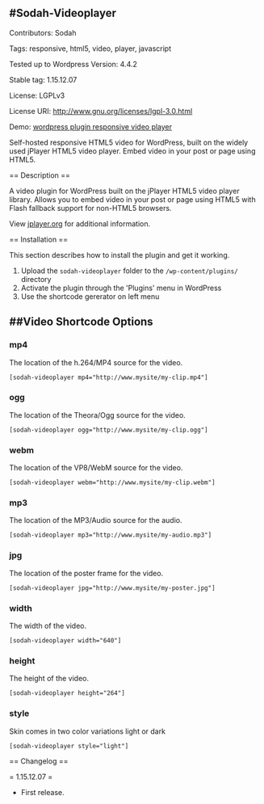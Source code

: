 #Sodah-Videoplayer
-------------------------
Contributors: Sodah

Tags: responsive, html5, video, player, javascript

Tested up to Wordpress Version: 4.4.2

Stable tag: 1.15.12.07

License: LGPLv3

License URI: http://www.gnu.org/licenses/lgpl-3.0.html

Demo: [wordpress plugin responsive video player](http://www.sodah.de/wordpress-plugin-responsive-video-player/)

Self-hosted responsive HTML5 video for WordPress, built on the widely used jPlayer HTML5 video player. Embed video in your post or page using HTML5.

== Description ==

A video plugin for WordPress built on the jPlayer HTML5 video player library. Allows you to embed video in your post or page using HTML5 with Flash fallback support for non-HTML5 browsers.

View [jplayer.org](http://jplayer.org) for additional information.

== Installation ==

This section describes how to install the plugin and get it working.

1. Upload the `sodah-videoplayer` folder to the `/wp-content/plugins/` directory
2. Activate the plugin through the 'Plugins' menu in WordPress
3. Use the shortcode gererator on left menu

##Video Shortcode Options
-------------------------

### mp4
The location of the h.264/MP4 source for the video.
    
    [sodah-videoplayer mp4="http://www.mysite/my-clip.mp4"]

### ogg
The location of the Theora/Ogg source for the video.

    [sodah-videoplayer ogg="http://www.mysite/my-clip.ogg"]

### webm
The location of the VP8/WebM source for the video.

    [sodah-videoplayer webm="http://www.mysite/my-clip.webm"]
    
### mp3
The location of the MP3/Audio source for the audio.

    [sodah-videoplayer mp3="http://www.mysite/my-audio.mp3"]

### jpg
The location of the poster frame for the video.

    [sodah-videoplayer jpg="http://www.mysite/my-poster.jpg"]

### width
The width of the video.

    [sodah-videoplayer width="640"]

### height
The height of the video.

    [sodah-videoplayer height="264"]

### style
Skin comes in two color variations light or dark

    [sodah-videoplayer style="light"]


== Changelog ==

= 1.15.12.07 =

* First release.

